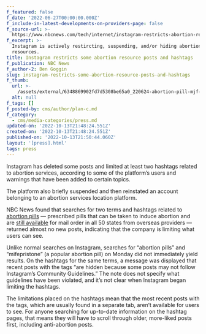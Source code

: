 ```yaml
---
f_featured: false
f_date: '2022-06-27T00:00:00.000Z'
f_include-in-latest-developments-on-providers-page: false
f_source-url: >-
  https://www.nbcnews.com/tech/internet/instagram-restricts-abortion-resource-posts-hashtags-rcna35522
f_excerpt: >-
  Instagram is actively restircting, suspending, and/or hiding abortion
  resources.
title: Instagram restricts some abortion resource posts and hashtags
f_publication: NBC News
f_author-2: Ben Goggin
slug: instagram-restricts-some-abortion-resource-posts-and-hashtags
f_thumb:
  url: >-
    /assets/external/6348869902fd7d5308be65a0_220624-abortion-pill-mjf-1216-5e9f8b.webp
  alt: null
f_tags: []
f_posted-by: cms/author/plan-c.md
f_category:
  - cms/media-categories/press.md
updated-on: '2022-10-13T21:48:24.551Z'
created-on: '2022-10-13T21:48:24.551Z'
published-on: '2022-10-13T21:50:44.060Z'
layout: '[press].html'
tags: press
---
```


Instagram has deleted some posts and limited at least two hashtags related to abortion services, according to some of the platform’s users and warnings that have been added to certain topics.

The platform also briefly suspended and then reinstated an account belonging to an abortion services location platform.

NBC News found that searches for two terms and hashtags related to [abortion pills](https://www.nbcnews.com/health/health-news/end-roe-v-wade-access-abortion-pills-rcna34862) — prescribed pills that can be taken to induce abortion and are [still available](https://www.cnbc.com/2022/06/27/women-in-states-that-ban-abortion-will-still-be-able-to-get-abortion-pills-online-from-overseas.html) for mail order in all 50 states from overseas providers — returned almost no new posts, indicating that the company is limiting what users can see.

Unlike normal searches on Instagram, searches for “abortion pills” and “mifepristone” (a popular abortion pill) on Monday did not immediately yield results. On the hashtags for the same terms, a message was displayed that recent posts with the tags “are hidden because some posts may not follow Instagram’s Community Guidelines.” The note does not specify what guidelines have been violated, and it’s not clear when Instagram began limiting the hashtags.

The limitations placed on the hashtags mean that the most recent posts with the tags, which are usually found in a separate tab, aren’t available for users to see. For anyone searching for up-to-date information on the hashtag pages, that means they will have to scroll through older, more-liked posts first, including anti-abortion posts.
